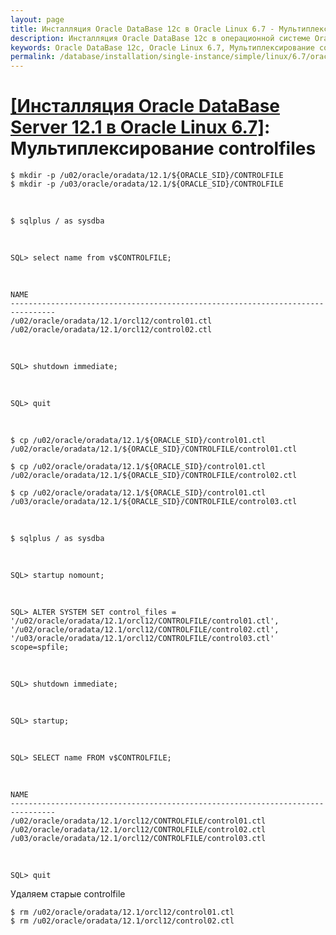 ```yaml
---
layout: page
title: Инсталляция Oracle DataBase 12c в Oracle Linux 6.7 - Мультиплексирование controlfiles
description: Инсталляция Oracle DataBase 12c в операционной системе Oracle Linux 6.7 - Мультиплексирование controlfiles
keywords: Oracle DataBase 12c, Oracle Linux 6.7, Мультиплексирование controlfiles
permalink: /database/installation/single-instance/simple/linux/6.7/oracle/12.1/oracle-controlfiles-multiplexing/
---
```


# <a href="/database/installation/single-instance/simple/linux/6.7/oracle/12.1/">[Инсталляция Oracle DataBase Server 12.1 в Oracle Linux 6.7]</a>: Мультиплексирование controlfiles

    $ mkdir -p /u02/oracle/oradata/12.1/${ORACLE_SID}/CONTROLFILE
    $ mkdir -p /u03/oracle/oradata/12.1/${ORACLE_SID}/CONTROLFILE

<br/>

    $ sqlplus / as sysdba

<br/>

    SQL> select name from v$CONTROLFILE;

<br/>

    NAME
    --------------------------------------------------------------------------------
    /u02/oracle/oradata/12.1/orcl12/control01.ctl
    /u02/oracle/oradata/12.1/orcl12/control02.ctl

<br/>

    SQL> shutdown immediate;

<br/>

    SQL> quit

<br/>

    $ cp /u02/oracle/oradata/12.1/${ORACLE_SID}/control01.ctl /u02/oracle/oradata/12.1/${ORACLE_SID}/CONTROLFILE/control01.ctl

    $ cp /u02/oracle/oradata/12.1/${ORACLE_SID}/control01.ctl /u02/oracle/oradata/12.1/${ORACLE_SID}/CONTROLFILE/control02.ctl

    $ cp /u02/oracle/oradata/12.1/${ORACLE_SID}/control01.ctl /u03/oracle/oradata/12.1/${ORACLE_SID}/CONTROLFILE/control03.ctl

<br/>

    $ sqlplus / as sysdba

<br/>

    SQL> startup nomount;

<br/>

    SQL> ALTER SYSTEM SET control_files = '/u02/oracle/oradata/12.1/orcl12/CONTROLFILE/control01.ctl', '/u02/oracle/oradata/12.1/orcl12/CONTROLFILE/control02.ctl', '/u03/oracle/oradata/12.1/orcl12/CONTROLFILE/control03.ctl' scope=spfile;

<br/>

    SQL> shutdown immediate;

<br/>

    SQL> startup;

<br/>

    SQL> SELECT name FROM v$CONTROLFILE;

<br/>

    NAME
    --------------------------------------------------------------------------------
    /u02/oracle/oradata/12.1/orcl12/CONTROLFILE/control01.ctl
    /u02/oracle/oradata/12.1/orcl12/CONTROLFILE/control02.ctl
    /u03/oracle/oradata/12.1/orcl12/CONTROLFILE/control03.ctl

<br/>

    SQL> quit

Удаляем старые controlfile

    $ rm /u02/oracle/oradata/12.1/orcl12/control01.ctl
    $ rm /u02/oracle/oradata/12.1/orcl12/control02.ctl
